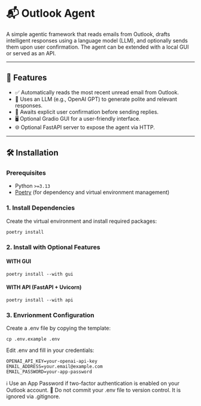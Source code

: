 # 📬 Outlook Agent

A simple agentic framework that reads emails from Outlook, drafts intelligent responses using a language model (LLM), and optionally sends them upon user confirmation. The agent can be extended with a local GUI or served as an API.

---

## 🚀 Features

- ✅ Automatically reads the most recent unread email from Outlook.
- 🧠 Uses an LLM (e.g., OpenAI GPT) to generate polite and relevant responses.
- 🔐 Awaits explicit user confirmation before sending replies.
- 🖥️ Optional Gradio GUI for a user-friendly interface.
- 🌐 Optional FastAPI server to expose the agent via HTTP.

---

## 🛠 Installation

### Prerequisites

- Python `>=3.13`
- [Poetry](https://python-poetry.org/) (for dependency and virtual environment management)

### 1. Install Dependencies

Create the virtual environment and install required packages:

```
poetry install
```

### 2. Install with Optional Features

#### WITH GUI
```
poetry install --with gui
```
#### WITH API (FastAPI + Uvicorn)
```
poetry install --with api
```

### 3. Envrionment Configuration
Create a .env file by copying the template:

```
cp .env.example .env
```

Edit .env and fill in your credentials:

```
OPENAI_API_KEY=your-openai-api-key
EMAIL_ADDRESS=your.email@example.com
EMAIL_PASSWORD=your-app-password
```

ℹ️ Use an App Password if two-factor authentication is enabled on your Outlook account.
🚫 Do not commit your .env file to version control. It is ignored via .gitignore.